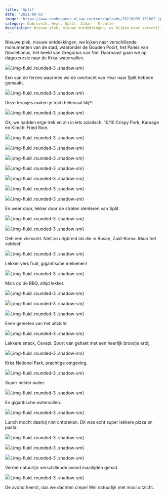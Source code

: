 ```yaml
---
title: 'Split'
date: '2021-09-02'
image: 'https://www.danhnguyen.nl/wp-content/uploads/20210905_101807.jpg'
category: Dubrovnik, Hvar, Split, Zadar - Kroatie
description: Nieuwe plek, nieuwe ontdekkingen, we kijken naar verschillende monumenten van de stad, waaronder de Gouden Poort, het Paleis van Diocletianus, het beeld van Gregorius van Nin. Daarnaast gaan we op dagexcursie naar de Krka-watervallen.
---
```


Nieuwe plek, nieuwe ontdekkingen, we kijken naar verschillende monumenten van de stad, waaronder de Gouden Poort, het Paleis van Diocletianus, het beeld van Gregorius van Nin. Daarnaast gaan we op dagexcursie naar de Krka-watervallen.

![](https://www.danhnguyen.nl/wp-content/uploads/20210902_113721.jpg){.img-fluid .rounded-3 .shadow-sm}

Een van de ferries waarmee we de overtocht van Hvar naar Split hebben gemaakt.

![](https://www.danhnguyen.nl/wp-content/uploads/20210902_121658.jpg){.img-fluid .rounded-3 .shadow-sm}

Deze terasjes maken je toch helemaal blij?!

![](https://www.danhnguyen.nl/wp-content/uploads/20210902_122801.jpg){.img-fluid .rounded-3 .shadow-sm}

Ok, we hadden erge trek en zin in iets aziatisch. 10/10 Crispy Pork, Karaage en Kimchi Fried Rice.

![](https://www.danhnguyen.nl/wp-content/uploads/20210902_183850.jpg){.img-fluid .rounded-3 .shadow-sm}

![](https://www.danhnguyen.nl/wp-content/uploads/20210902_184733.jpg){.img-fluid .rounded-3 .shadow-sm}

![](https://www.danhnguyen.nl/wp-content/uploads/20210903_113528.jpg){.img-fluid .rounded-3 .shadow-sm}

![](https://www.danhnguyen.nl/wp-content/uploads/20210903_135044.jpg){.img-fluid .rounded-3 .shadow-sm}

![](https://www.danhnguyen.nl/wp-content/uploads/20210903_190926.jpg){.img-fluid .rounded-3 .shadow-sm}

![](https://www.danhnguyen.nl/wp-content/uploads/IMG_0824.jpg){.img-fluid .rounded-3 .shadow-sm}

![](https://www.danhnguyen.nl/wp-content/uploads/IMG_1063.jpg){.img-fluid .rounded-3 .shadow-sm}

En weer door, lekker door de straten slenteren van Split.

![](https://www.danhnguyen.nl/wp-content/uploads/20210904_081213.jpg){.img-fluid .rounded-3 .shadow-sm}

![](https://www.danhnguyen.nl/wp-content/uploads/20210904_081221.jpg){.img-fluid .rounded-3 .shadow-sm}

Oeh een vismarkt. Niet zo uitgbreid als die in Busan, Zuid-Korea. Maar het voldoet!

![](https://www.danhnguyen.nl/wp-content/uploads/IMG_0888.jpg){.img-fluid .rounded-3 .shadow-sm}

Lekker vers fruit, gigantische meloenen!

![](https://www.danhnguyen.nl/wp-content/uploads/IMG_0862.jpg){.img-fluid .rounded-3 .shadow-sm}

Mais op de BBQ, altijd lekker.

![](https://www.danhnguyen.nl/wp-content/uploads/20210904_102535.jpg){.img-fluid .rounded-3 .shadow-sm}

![](https://www.danhnguyen.nl/wp-content/uploads/20210904_102337.jpg){.img-fluid .rounded-3 .shadow-sm}

![](https://www.danhnguyen.nl/wp-content/uploads/20210904_110220.jpg){.img-fluid .rounded-3 .shadow-sm}

Even genieten van het uitzicht.

![](https://www.danhnguyen.nl/wp-content/uploads/20210904_121029.jpg){.img-fluid .rounded-3 .shadow-sm}

Lekkere snack, Cevapi. Soort van gehakt met een heerlijk broodje erbij.

![](https://www.danhnguyen.nl/wp-content/uploads/20210905_101807.jpg){.img-fluid .rounded-3 .shadow-sm}

Krka National Park, prachtige omgeving.

![](https://www.danhnguyen.nl/wp-content/uploads/20210905_101540.jpg){.img-fluid .rounded-3 .shadow-sm}

Super helder water.

![](https://www.danhnguyen.nl/wp-content/uploads/20210905_113328.jpg){.img-fluid .rounded-3 .shadow-sm}

En gigantische watervallen.

![](https://www.danhnguyen.nl/wp-content/uploads/20210905_140648.jpg){.img-fluid .rounded-3 .shadow-sm}

Lunch mocht daarbij niet ontbreken. Dit was echt super lekkere pizza en pasta.

![](https://www.danhnguyen.nl/wp-content/uploads/20210903_131110.jpg){.img-fluid .rounded-3 .shadow-sm}

![](https://www.danhnguyen.nl/wp-content/uploads/20210904_172206.jpg){.img-fluid .rounded-3 .shadow-sm}

![](https://www.danhnguyen.nl/wp-content/uploads/20210905_185931.jpg){.img-fluid .rounded-3 .shadow-sm}

Verder natuurlijk verschillende avond maaltijden gehad.

![](https://www.danhnguyen.nl/wp-content/uploads/20210902_190910.jpg){.img-fluid .rounded-3 .shadow-sm}

De avond heerst, dus we dachten crepe! Wel natuurlijk met mooi uitzicht.
